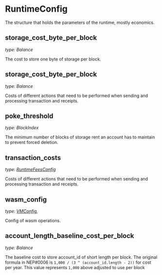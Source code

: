 # RuntimeConfig

The structure that holds the parameters of the runtime, mostly economics.

## storage_cost_byte_per_block

_type: Balance_

The cost to store one byte of storage per block.

## storage_cost_byte_per_block

_type: Balance_

Costs of different actions that need to be performed when sending and processing transaction
and receipts.

## poke_threshold

_type: BlockIndex_

The minimum number of blocks of storage rent an account has to maintain to prevent forced deletion.

## transaction_costs

_type: [RuntimeFeesConfig](RuntimeFeeConfig.md)_

Costs of different actions that need to be performed when sending and processing transaction and receipts.

## wasm_config

_type: [VMConfig](VMConfig.md),_

Config of wasm operations.

## account_length_baseline_cost_per_block

_type: Balance_

The baseline cost to store account_id of short length per block.
The original formula in NEP#0006 is `1,000 / (3 ^ (account_id.length - 2))` for cost per year.
This value represents `1,000` above adjusted to use per block

